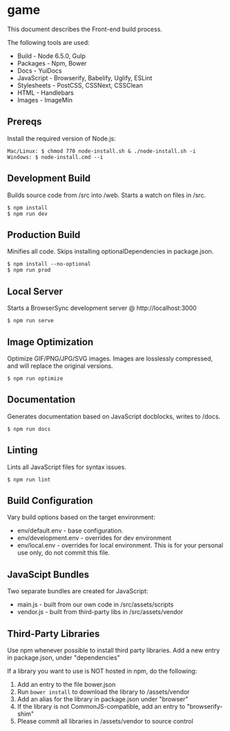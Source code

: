 # game

This document describes the Front-end build process.

The following tools are used:

 * Build - Node 6.5.0, Gulp
 * Packages - Npm, Bower
 * Docs - YuiDocs
 * JavaScript - Browserify, Babelify, Uglify, ESLint
 * Stylesheets - PostCSS, CSSNext, CSSClean
 * HTML - Handlebars
 * Images - ImageMin

## Prereqs

Install the required version of Node.js:

    Mac/Linux: $ chmod 770 node-install.sh & ./node-install.sh -i
    Windows: $ node-install.cmd --i

## Development Build

Builds source code from /src into /web. Starts a watch on files in /src.

    $ npm install
    $ npm run dev

## Production Build

Minifies all code. Skips installing optionalDependencies in package.json.

    $ npm install --no-optional
    $ npm run prod

## Local Server

Starts a BrowserSync development server @ http://localhost:3000

    $ npm run serve

## Image Optimization

Optimize GIF/PNG/JPG/SVG images. Images are losslessly compressed, and will replace the original versions.

    $ npm run optimize

## Documentation

Generates documentation based on JavaScript docblocks, writes to /docs.

    $ npm run docs

## Linting

Lints all JavaScript files for syntax issues.

    $ npm run lint

## Build Configuration

Vary build options based on the target environment:

 * env/default.env - base configuration.
 * env/development.env - overrides for dev environment
 * env/local.env - overrides for local environment. This is for your personal use only, do not commit this file.

## JavaScipt Bundles

Two separate bundles are created for JavaScript:

 * main.js - built from our own code in /src/assets/scripts
 * vendor.js - built from third-party libs in /src/assets/vendor

## Third-Party Libraries

Use npm whenever possible to install third party libraries. Add a new entry in package.json, under "dependencies"

If a library you want to use is NOT hosted in npm, do the following:

 1. Add an entry to the file bower.json
 1. Run `bower install` to download the library to /assets/vendor
 1. Add an alias for the library in package.json under "browser"
 1. If the library is not CommonJS-compatible, add an entry to "browserify-shim"
 1. Please commit all libraries in /assets/vendor to source control
